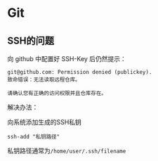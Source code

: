 # Git

## SSH的问题

向 github 中配置好 SSH-Key 后仍然提示：
```
git@github.com: Permission denied (publickey).
致命错误：无法读取远程仓库。

请确认您有正确的访问权限并且仓库存在。
```

解决办法：

向系统添加生成的SSH私钥
```
ssh-add "私钥路径"
```
私钥路径通常为`/home/user/.ssh/filename`